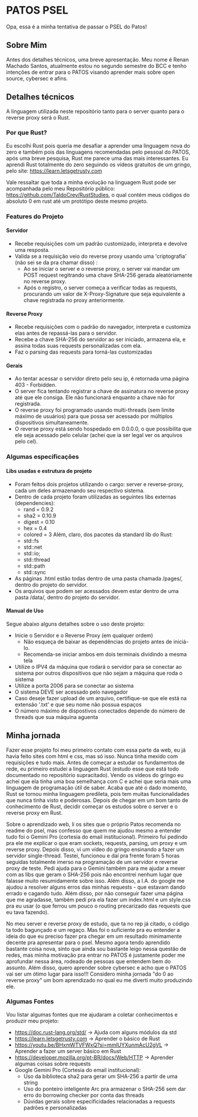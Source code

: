 # PATOS PSEL

Opa, essa é a minha tentativa de passar o PSEL do Patos!

## Sobre Mim
Antes dos detalhes técnicos, uma breve apresentação. Meu nome é Renan Machado Santos, atualmente estou no segundo semestre do BCC e tenho intenções de entrar para o PATOS visando aprender mais sobre open source, cybersec e afins.

## Detalhes técnicos
A linguagem utilizada neste repositório tanto para o server quanto para o reverse proxy será o Rust.

### Por que Rust?
Eu escolhi Rust pois queria me desafiar a aprender uma linguagem nova do zero e também pois das linguagens recomendadas pelo pessoal do PATOS, após uma breve pesquisa, Rust me parece uma das mais interessantes.
Eu aprendi Rust totalmente do zero seguindo os vídeos gratuitos de um gringo, pelo site: https://learn.letsgetrusty.com

Vale ressaltar que toda a minha evolução na linguagem Rust pode ser acompanhada pelo meu Repositório público: https://github.com/TaldoCrey/RustStudies, o qual contém meus códigos do absoluto 0 em rust até um protótipo deste mesmo projeto.

### Features do Projeto
#### Servidor
- Recebe requisições com um padrão customizado, interpreta e devolve uma resposta.
- Valida se a requisição veio do reverse proxy usando uma 'criptografia' (não sei se da pra chamar disso) :
    - Ao se iniciar o server e o reverse proxy, o server vai mandar um POST request regitrando uma chave SHA-256 gerada aleatóriamente no reverse proxy.
    - Após o registro, o server começa a verificar todas as requests, procurando um valor de X-Proxy-Signature que seja equivalente a chave registrada no proxy    anteriormente.

#### Reverse Proxy
- Recebe requisições com o padrão do navegador, interpreta e customiza elas antes de repassá-las para o servidor.
- Recebe a chave SHA-256 do servidor ao ser iniciado, armazena ela, e assina todas suas requests personalizadas com ela.
- Faz o parsing das requests para torná-las customizadas

#### Gerais
- Ao tentar acessar o servidor direto pelo seu ip, é retornada uma página 403 - Forbidden.
- O server fica tentando registrar a chave de assinatura no reverse proxy até que ele consiga. Ele não funcionará enquanto a chave não for registrada.
- O reverse proxy foi programado usando multi-threads (sem limite máximo de usuários) para que possa ser acessado por múltiplos dispositivos simultaneamente.
- O reverse proxy está sendo hospedado em 0.0.0.0, o que possibilita que ele seja acessado pelo celular (achei que ia ser legal ver os arquivos pelo cel).

### Algumas especificações

#### Libs usadas e estrutura de projeto
- Foram feitos dois projetos utilizando o cargo: server e reverse-proxy, cada um deles armazenando seu respectivo sistema.
- Dentro de cada projeto foram utilizadas as seguintes libs externas (dependencies):
  - rand = 0.9.2
  - sha2 = 0.10.9
  - digest = 0.10
  - hex = 0.4
  - colored = 3
  Além, claro, dos pacotes da standard lib do Rust:
  - std::fs
  - std::net
  - std::io;
  - std::thread
  - std::path
  - std::sync
- As páginas .html estão todas dentro de uma pasta chamada /pages/, dentro do projeto do servidor.
- Os arquivos que podem ser acessados devem estar dentro de uma pasta /data/, dentro do projeto do servidor.

#### Manual de Uso
Segue abaixo alguns detalhes sobre o uso deste projeto:
- Inicie o Servidor e o Reverse Proxy (em qualquer ordem)
  - Não esqueça de baixar as dependências do projeto antes de iniciá-lo.
  - Recomenda-se iniciar ambos em dois terminais dividindo a mesma tela
- Utilize o IPV4 da máquina que rodará o servidor para se conectar ao sistema por outros dispositivos que não sejam a máquina que roda o sistema
- Utilize a porta 2006 para se conectar ao sistema
- O sistema DEVE ser acessado pelo navegador
- Caso deseje fazer upload de um arquivo, certifique-se que ele está na extensão '.txt' e que seu nome não possua espaços
- O número máximo de dispostivos conectados depende do número de threads que sua máquina aguenta

## Minha jornada
Fazer esse projeto foi meu primeiro contato com essa parte da web, eu já havia feito sites com html e css, mas só isso. Nunca tinha mexido com requisições e tudo mais.
Antes de começar a estudar os fundamentos de rede, eu primeiro estudei a linguagem Rust (estudo esse que está todo documentado no repositório supracitado). Vendo os vídeos do gringo eu achei que ela tinha uma boa semelhança com C e achei que seria mais uma linguagem de programação útil de saber. Acaba que até o dado momento, Rust se tornou minha linguagem predileta, pois tem muitas funcionalidades que nunca tinha visto e poderosas. Depois de chegar em um bom tanto de conhecimento de Rust, decidir começar os estudos sobre o server e o reverse proxy em Rust.

Sobre o aprendizado web, li os sites que o próprio Patos recomenda no readme do psel, mas confesso que quem me ajudou mesmo a entender tudo foi o Gemini Pro (cortesia do email institucional). Primeiro fui pedindo pra ele me explicar o que eram sockets, requests, parsing, um proxy e um reverse proxy. Depois disso, vi um vídeo do gringo ensinando a fazer um servidor single-thread. Testei, funcionou e daí pra frente foram 5 horas seguidas totalmente imerso na programação de um servidor e reverse proxy de teste. Pedi ajuda para o Gemini também para me ajudar a mexer com as libs que geram o SHA-256 pois não encontrei nenhum lugar que falasse muito resumidamente sobre isso. Além disso, a I.A. do google me ajudou a resolver alguns erros das minhas requests - que estavam dando errado e cagando tudo. Além disso, por não conseguir fazer uma página que me agradasse, também pedi pra ela fazer um index.html e um style.css pra eu usar (o que ferrou um pouco o routing precarizado das requests que eu tava fazendo).

No meu server e reverse proxy de estudo, que ta no rep já citado, o código ta todo bagunçado e um regaço. Mas foi o suficiente pra eu entender a ideia do que eu preciso fazer pra chegar em um resultado minimamente decente pra apresentar para o psel. Mesmo agora tendo aprendido bastante coisa nova, sinto que ainda sou bastante leigo nessa questão de redes, mas minha motivação pra entrar no PATOS é justamente poder me aprofundar nessa área, rodeado de pessoas que entendem bem do assunto. Além disso, quero aprender sobre cybersec e acho que o PATOS vai ser um ótimo lugar para isso!!!
Considero minha jornada "do 0 ao reverse proxy" um bom aprendizado no qual eu me diverti muito produzindo ele.

### Algumas Fontes
Vou listar algumas fontes que me ajudaram a coletar conhecimentos e produzir meu projeto:
- https://doc.rust-lang.org/std/ -> Ajuda com alguns módulos da std
- https://learn.letsgetrusty.com -> Aprender o básico de Rust
- https://youtu.be/BHxmWTVFWxQ?si=mmlUYXunmAcU2gVL -> Aprender a fazer um server básico em Rust
- https://developer.mozilla.org/pt-BR/docs/Web/HTTP -> Aprender algumas coisas sobre requests
- Google Gemini Pro (Cortesia do email institucional):
    - Uso da biblioteca sha2 para gerar um SHA-256 a partir de uma string
    - Uso do ponteiro inteligente Arc pra armazenar o SHA-256 sem dar erro do borrowing checker por conta das threads
    - Dúvidas gerais sobre especificidades relacionadas a requests padrões e personalizadas
